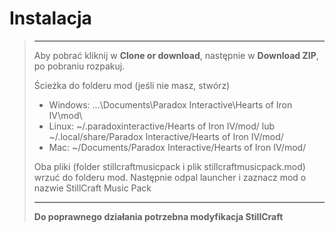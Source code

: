 # Instalacja
> ----------
>
> Aby pobrać kliknij w **Clone or download**, następnie w **Download ZIP**, po pobraniu rozpakuj.
> 
> Ścieżka do folderu mod (jeśli nie masz, stwórz)
> - Windows: ...\Documents\Paradox Interactive\Hearts of Iron IV\mod\
> - Linux: ~/.paradoxinteractive/Hearts of Iron IV/mod/ lub ~/.local/share/Paradox Interactive/Hearts of Iron IV/mod/
> - Mac: ~/Documents/Paradox Interactive/Hearts of Iron IV/mod/
> 
> Oba pliki (folder stillcraftmusicpack i plik stillcraftmusicpack.mod) wrzuć do folderu mod. Następnie odpal launcher
> i zaznacz mod o nazwie StillCraft Music Pack
>
> ----------
> **Do poprawnego działania potrzebna modyfikacja StillCraft**